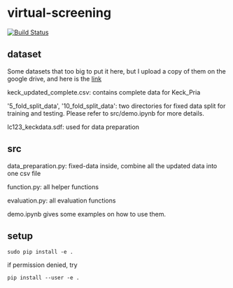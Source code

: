 # virtual-screening

[![Build Status](https://travis-ci.com/chao1224/virtual-screening.svg?token=65bvwEHMjNzkwWsY5dLk&branch=master)](https://travis-ci.com/chao1224/virtual-screening)

## dataset

Some datasets that too big to put it here, but I upload a copy of them on the google drive, and here is the [link](https://drive.google.com/drive/folders/0B7r_bc_dhXLYLVctbC0zRnY4ZWM?usp=sharing)

keck_updated_complete.csv: contains complete data for Keck_Pria

'5_fold_split_data', '10_fold_split_data': two directories for fixed data split for training and testing. Please refer to src/demo.ipynb for more details.

lc123_keckdata.sdf: used for data preparation

## src

data_preparation.py: fixed-data inside, combine all the updated data into one csv file

function.py: all helper functions

evaluation.py: all evaluation functions

demo.ipynb gives some examples on how to use them.

## setup

`sudo pip install -e .`

if permission denied, try

`pip install --user -e .`